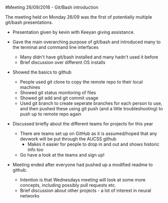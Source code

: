 #Meeting 26/09/2016 - Git/Bash introduction

The meeting held on Monday 26/09 was the first of potentially multiple git/bash presentations. 

- Presentation given by kevin with Keeyan giving assistance.

- Gave the main overarching purpose of git/bash and introduced many to the terminal and command line interfaces
	- Many didn't have git/bash installed and many hadn't used it before
	- Brief discussion over different OS installs

- Showed the basics to github
	- People used git clone to copy the remote repo to their local machines
	- Showed git status monitoring of files
	- Showed git add and git commit usage
	- Used git branch to create seperate branches for each person to use, and then pushed these using git push (and a little troubleshooting) to push up to remote repo again

- Discussed briefly about the different teams for projects for this year
	- There are teams set up on GitHub as it is assumed/hoped that any devwork will be put through the AUCSS github 
		- Makes it easier for people to drop in and out and shows historic info too
	- Go have a look at the teams and sign up!

- Meeting ended after everyone had pushed up a modified readme to github. 
	- Intention is that Wednesdays meeting will look at some more concepts, including possibly pull requests etc.
	- Brief discussion about other projects - a lot of interest in neural networks


